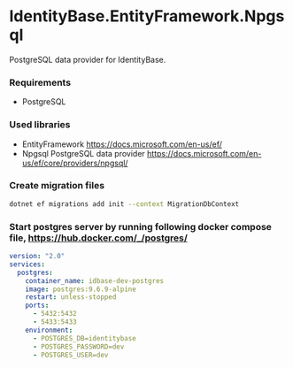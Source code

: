 # IdentityBase.EntityFramework.Npgsql

PostgreSQL data provider for IdentityBase.

### Requirements 

- PostgreSQL

### Used libraries

- EntityFramework https://docs.microsoft.com/en-us/ef/
- Npgsql PostgreSQL data provider https://docs.microsoft.com/en-us/ef/core/providers/npgsql/

### Create migration files

```sh
dotnet ef migrations add init --context MigrationDbContext
```

### Start postgres server by running following docker compose file, https://hub.docker.com/_/postgres/

```yaml
version: "2.0"
services:
  postgres:
    container_name: idbase-dev-postgres
    image: postgres:9.6.9-alpine
    restart: unless-stopped
    ports:
      - 5432:5432
      - 5433:5433
    environment:
      - POSTGRES_DB=identitybase
      - POSTGRES_PASSWORD=dev
      - POSTGRES_USER=dev
```
